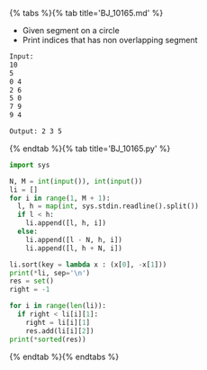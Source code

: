 {% tabs %}{% tab title='BJ_10165.md' %}

* Given segment on a circle
* Print indices that has non overlapping segment

```txt
Input:
10
5
0 4
2 6
5 0
7 9
9 4

Output: 2 3 5
```

{% endtab %}{% tab title='BJ_10165.py' %}

```py
import sys

N, M = int(input()), int(input())
li = []
for i in range(1, M + 1):
  l, h = map(int, sys.stdin.readline().split())
  if l < h:
    li.append([l, h, i])
  else:
    li.append([l - N, h, i])
    li.append([l, h + N, i])

li.sort(key = lambda x : (x[0], -x[1]))
print(*li, sep='\n')
res = set()
right = -1

for i in range(len(li)):
  if right < li[i][1]:
    right = li[i][1]
    res.add(li[i][2])
print(*sorted(res))
```

{% endtab %}{% endtabs %}
